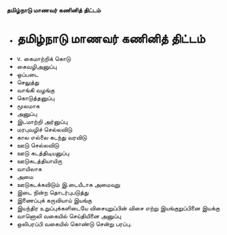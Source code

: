 **தமிழ்நாடு மாணவர் கணினித் திட்டம்**
- # தமிழ்நாடு மாணவர் கணினித் திட்டம்
- v. கைமாற்றிக் கொடு
- கைவழிஅனுப்பு
- ஒப்படை
- செலுத்து
- வாங்கி வழங்கு
- கொடுத்தனுப்பு
- மூலமாக
- அனுப்பு
- இடமாற்றி அர்னுப்பு
- மரபுவழிச் செல்லவிடு
- கால எல்லை கடந்து வரவிடு
- ஊடு செல்லவிடு
- ஊடு கடத்திடியனுப்பு
- ஊடுகடத்தியாயிரு
- வாயிலாக
- அமை
- ஊடுகடக்கவிடும் இ.டையீடாக அமைவுறு
- இடை நின்ற தொடர்புபடுத்து
- இணைப்புக் கருவியாய் இயங்கு
- இயந்திர உறுப்புக்களிடையே விசையுறுப்பின் விசை எற்று இயங்குறுப்பினை இயக்கு
- வானொலி வகையில் செய்தியினை அனுப்பு
- ஒலிபரப்பி வகையில் கொண்டு சென்று பரப்பு.

